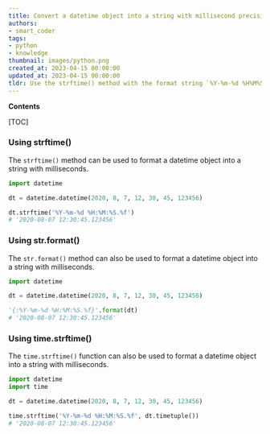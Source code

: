 ```yaml
---
title: Convert a datetime object into a string with millisecond precision
authors:
- smart_coder
tags:
- python
- knowledge
thumbnail: images/python.png
created_at: 2023-04-15 00:00:00
updated_at: 2023-04-15 00:00:00
tldr: Use the strftime() method with the format string `%Y-%m-%d %H%M%S.%f` to format a datetime into a string with milliseconds.
---
```


**Contents**

[TOC]

### Using strftime()

The `strftime()` method can be used to format a datetime object into a string with milliseconds. 

```python
import datetime

dt = datetime.datetime(2020, 8, 7, 12, 30, 45, 123456)

dt.strftime('%Y-%m-%d %H:%M:%S.%f')
# '2020-08-07 12:30:45.123456'
```

### Using str.format()

The `str.format()` method can also be used to format a datetime object into a string with milliseconds.

```python
import datetime

dt = datetime.datetime(2020, 8, 7, 12, 30, 45, 123456)

'{:%Y-%m-%d %H:%M:%S.%f}'.format(dt)
# '2020-08-07 12:30:45.123456'
```

### Using time.strftime()

The `time.strftime()` function can also be used to format a datetime object into a string with milliseconds.

```python
import datetime
import time

dt = datetime.datetime(2020, 8, 7, 12, 30, 45, 123456)

time.strftime('%Y-%m-%d %H:%M:%S.%f', dt.timetuple())
# '2020-08-07 12:30:45.123456'
```
